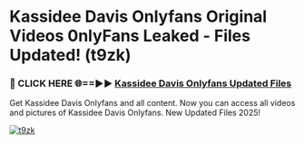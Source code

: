 # Kassidee Davis Onlyfans Original Videos 0nlyFans Leaked - Files Updated! (t9zk)

<h3>🔴 CLICK HERE 🌐==►► <a href="https://tinyurl.com/2jnfzry5" rel="nofollow">Kassidee Davis Onlyfans Updated Files</a></h3>

Get Kassidee Davis Onlyfans and all content. Now you can access all videos and pictures of Kassidee Davis Onlyfans. New Updated Files 2025!

[![t9zk](https://i.imgur.com/GyGTBgg.gif)](https://tinyurl.com/2jnfzry5)
